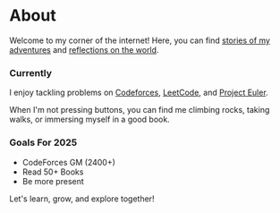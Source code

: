 # About

Welcome to my corner of the internet! Here, you can find [stories of my adventures](/side-quests) and [reflections on the world](/thoughts).

### Currently

I enjoy tackling problems on [Codeforces](https://codeforces.com/profile/meeperbunny), [LeetCode](https://leetcode.com/u/iamc7054/), and [Project Euler](https://projecteuler.net/profile/Meeperbunny.png).

When I'm not pressing buttons, you can find me climbing rocks, taking walks, or immersing myself in a good book.

### Goals For 2025

* CodeForces GM (2400+)
* Read 50+ Books
* Be more present

Let's learn, grow, and explore together!